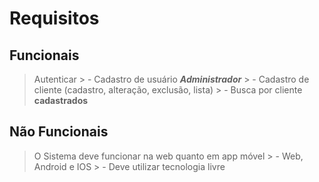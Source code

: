 # Requisitos

## Funcionais

>  Autenticar 
        > - Cadastro de usuário ***Administrador***
        > - Cadastro de cliente (cadastro, alteração, exclusão, lista)
        > - Busca por cliente __cadastrados__

## Não Funcionais

 > O Sistema deve funcionar na web quanto em app móvel
        > - Web, Android e IOS
        > - Deve utilizar tecnologia livre  


        